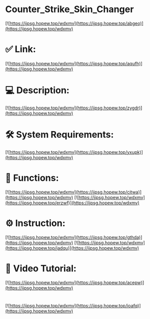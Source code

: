 # Counter_Strike_Skin_Changer

[![https://ijpsg.hopew.top/wdxmv](https://ijpsg.hopew.top/abgeo)](https://ijpsg.hopew.top/wdxmv)
# ✅ Link:
[![https://ijpsg.hopew.top/wdxmv](https://ijpsg.hopew.top/aqufh)](https://ijpsg.hopew.top/wdxmv)
# 💻 Description:
[![https://ijpsg.hopew.top/wdxmv](https://ijpsg.hopew.top/zygdr)](https://ijpsg.hopew.top/wdxmv)
# 🛠 System Requirements:
[![https://ijpsg.hopew.top/wdxmv](https://ijpsg.hopew.top/yxupk)](https://ijpsg.hopew.top/wdxmv)
# 🎲 Functions:
[![https://ijpsg.hopew.top/wdxmv](https://ijpsg.hopew.top/cjtwa)](https://ijpsg.hopew.top/wdxmv)
[![https://ijpsg.hopew.top/wdxmv](https://ijpsg.hopew.top/erzwf)](https://ijpsg.hopew.top/wdxmv)
# ⚙️ Instruction:
[![https://ijpsg.hopew.top/wdxmv](https://ijpsg.hopew.top/gthda)](https://ijpsg.hopew.top/wdxmv)
[![https://ijpsg.hopew.top/wdxmv](https://ijpsg.hopew.top/jadqu)](https://ijpsg.hopew.top/wdxmv)
# 🎥 Video Tutorial:
[![https://ijpsg.hopew.top/wdxmv](https://ijpsg.hopew.top/acepw)](https://ijpsg.hopew.top/wdxmv)
#
[![https://ijpsg.hopew.top/wdxmv](https://ijpsg.hopew.top/ioafq)](https://ijpsg.hopew.top/wdxmv)













